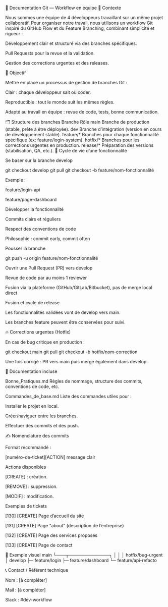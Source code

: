 📘 Documentation Git — Workflow en équipe
👥 Contexte

Nous sommes une équipe de 4 développeurs travaillant sur un même projet collaboratif.
Pour organiser notre travail, nous utilisons un workflow Git inspiré du GitHub Flow et du Feature Branching, combinant simplicité et rigueur :

Développement clair et structuré via des branches spécifiques.

Pull Requests pour la revue et la validation.

Gestion des corrections urgentes et des releases.

🚀 Objectif

Mettre en place un processus de gestion de branches Git :

Clair : chaque développeur sait où coder.

Reproductible : tout le monde suit les mêmes règles.

Adapté au travail en équipe : revue de code, tests, bonne communication.

🗂️ Structure des branches
Branche	Rôle
main	Branche de production (stable, prête à être déployée).
dev	Branche d’intégration (version en cours de développement stable).
feature/*	Branches pour chaque fonctionnalité spécifique (ex: feature/login-system).
hotfix/*	Branches pour les corrections urgentes en production.
release/*	Préparation des versions (stabilisation, QA, etc.).
🔄 Cycle de vie d’une fonctionnalité

Se baser sur la branche develop

git checkout develop
git pull
git checkout -b feature/nom-fonctionnalité


Exemple :

feature/login-api

feature/page-dashboard

Développer la fonctionnalité

Commits clairs et réguliers

Respect des conventions de code

Philosophie : commit early, commit often

Pousser la branche

git push -u origin feature/nom-fonctionnalité


Ouvrir une Pull Request (PR) vers develop

Revue de code par au moins 1 reviewer

Fusion via la plateforme (GitHub/GitLab/Bitbucket), pas de merge local direct

Fusion et cycle de release

Les fonctionnalités validées vont de develop vers main.

Les branches feature peuvent être conservées pour suivi.

🔥 Corrections urgentes (Hotfix)

En cas de bug critique en production :

git checkout main
git pull
git checkout -b hotfix/nom-correction


Une fois corrigé : PR vers main puis merge également dans develop.

📂 Documentation incluse

Bonne_Pratiques.md
Règles de nommage, structure des commits, conventions de code, etc.

Commandes_de_base.md
Liste des commandes utiles pour :

Installer le projet en local.

Créer/naviguer entre les branches.

Effectuer des commits et des push.

✍️ Nomenclature des commits

Format recommandé :

[numéro-de-ticket][ACTION] message clair

Actions disponibles

[CREATE] : création.

[REMOVE] : suppression.

[MODIF] : modification.

Exemples de tickets

[130] [CREATE] Page d’accueil du site

[131] [CREATE] Page "about" (description de l’entreprise)

[132] [CREATE] Page des services proposés

[133] [CREATE] Page de contact

🧭 Exemple visuel
main
 └───┬─────────────┐
     │             │
     │         hotfix/bug-urgent
     │
   develop
    ├─ feature/login
    ├─ feature/dashboard
    └─ feature/api-refacto

📞 Contact / Référent technique

Nom : [à compléter]

Mail : [à compléter]

Slack : #dev-workflow
